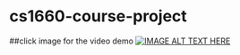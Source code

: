 # cs1660-course-project

##click image for the video demo
[![IMAGE ALT TEXT HERE](https://img.youtube.com/vi/RGDCuB1UgMk/0.jpg)](https://www.youtube.com/watch?v=RGDCuB1UgMk)
